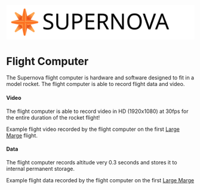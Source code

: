 <img src="../logo.svg" />

# Flight Computer
The Supernova flight computer is hardware and software designed to fit in a model rocket.  The flight computer is able to record flight data and video.

#### Video
The flight computer is able to record video in HD (1920x1080) at 30fps for the entire duration of the rocket flight!

Example flight video recorded by the flight computer on the first [Large Marge](../flights/flight1/flight.mp4) flight.


#### Data
The flight computer records altitude very 0.3 seconds and stores it to internal permanent storage.

Example flight data recorded by the flight computer on the first [Large Marge](../flights/flight1/flight.csv)
